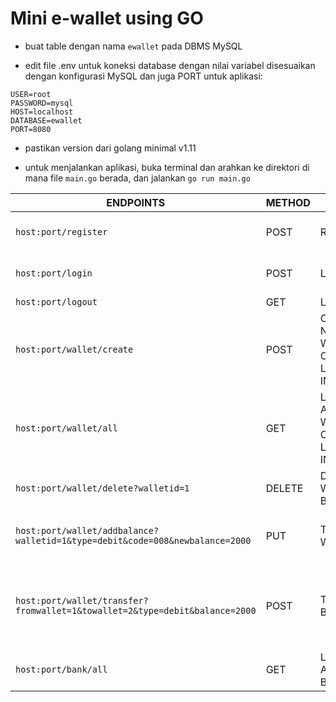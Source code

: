 # Mini e-wallet using GO

- buat table dengan nama `ewallet` pada DBMS MySQL

- edit file .env untuk koneksi database dengan nilai variabel disesuaikan dengan konfigurasi MySQL dan juga PORT untuk aplikasi:

`USER=root `<br/>
`PASSWORD=mysql `<br/>
`HOST=localhost `<br/>
`DATABASE=ewallet `<br/>
`PORT=8080 `<br/>

- pastikan version dari golang minimal v1.11

- untuk menjalankan aplikasi, buka terminal dan arahkan ke direktori di mana file `main.go` berada, dan jalankan `go run main.go`

ENDPOINTS | METHOD | NAME |KETERANGAN
----------|--------|------|------
`host:port/register`|POST|REGISTER|input didapatkan dari FORM dengan data yang dibutuhkan adalah `username`, `email`, `password`
`host:port/login`|POST|LOGIN|input didapatkan dari FORM dengan data yang dibutuhkan adalah `username`, `password`
`host:port/logout`|GET|LOGOUT|
`host:port/wallet/create`|POST|CREATE NEW WALLET OF LOGGED IN USER|
`host:port/wallet/all`|GET|LIST OF ALL WALLET OF LOGGED IN USER|
`host:port/wallet/delete?walletid=1`|DELETE|DELETE WALLET BY ID|`walletid`=id dari wallet
`host:port/wallet/addbalance?walletid=1&type=debit&code=008&newbalance=2000`|PUT|TOPUP WALLET|`walletid`=id dari wallet<br/>`type`=jenis transaksi(debit/credit)<br/>`code`=kode bank (ex. 008)<br/>`newbalance`=jumlah topup<br/>
`host:port/wallet/transfer?fromwallet=1&towallet=2&type=debit&balance=2000`|POST|TRANSFER BALANCE|`fromwallet`=id dari wallet yang mentransfer<br/>`towallet=id dari wallet yang menerima transfer`<br/>`type`=jenis transaksi(debit/credit)`balance`=jumlah transfer
`host:port/bank/all`|GET|LIST OF ALL BANKS|



